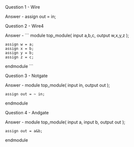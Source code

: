 Question 1 - Wire 

Answer - assign out = in; 

Question 2 - Wire4

Answer - ``` module top_module( 
    input a,b,c,
    output w,x,y,z );
    
    assign w = a; 
    assign x = b; 
    assign y = b; 
    assign z = c; 

endmodule ``` 

Question 3 - Notgate

Answer - module top_module( input in, output out );

    assign out = ~ in; 
endmodule

Question 4 - Andgate 

Answer - module top_module( 
    input a, 
    input b, 
    output out );
    
    assign out = a&b; 

endmodule


